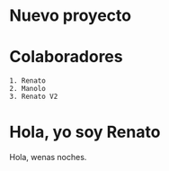 # Nuevo proyecto

# Colaboradores
    1. Renato
    2. Manolo
    3. Renato V2

# Hola, yo soy Renato
Hola, wenas noches.